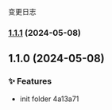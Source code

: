 变更日志
### [1.1.1](///compare/v1.1.0...v1.1.1) (2024-05-08)

## 1.1.0 (2024-05-08)


### ✨ Features

* init folder 4a13a71
